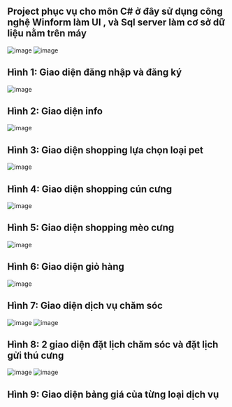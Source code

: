 Project phục vụ cho môn C# ở đây sử dụng công nghệ Winform làm UI , 
và Sql server làm cơ sở dữ liệu nằm trên máy
-------------------------------
![image](https://github.com/Monkey-D-Luc/Quanlycuahangthucung/assets/133494882/4e225007-8a95-4fce-b6bb-70ed8db9e3b7)
![image](https://github.com/Monkey-D-Luc/Quanlycuahangthucung/assets/133494882/12f956d5-7256-4624-9798-933ed0cfa0a0)

Hình 1:  Giao diện đăng nhập và đăng ký 
--------------------------------
![image](https://github.com/Monkey-D-Luc/Quanlycuahangthucung/assets/133494882/f7fe2bd9-9398-4948-9bbd-5164905f8bb8)

Hình 2: Giao diện info
---------------------
![image](https://github.com/Monkey-D-Luc/Quanlycuahangthucung/assets/133494882/028095aa-ec2e-4a86-ab1e-a3f3081fff1a)

Hình 3: Giao diện shopping lựa chọn loại pet
-----------------------
![image](https://github.com/Monkey-D-Luc/Quanlycuahangthucung/assets/133494882/9b2bb0e6-caf8-4bd6-a731-c08491b0cda5)

Hình 4: Giao diện shopping cún cưng
-----------------------
![image](https://github.com/Monkey-D-Luc/Quanlycuahangthucung/assets/133494882/9217ad61-8744-49aa-89aa-8af1d55dd4bd)

Hình 5: Giao diện shopping mèo cưng
----------------------
![image](https://github.com/Monkey-D-Luc/Quanlycuahangthucung/assets/133494882/0fe9c733-63b0-4aba-aa56-caccfb50e8a9)

Hình 6: Giao diện giỏ hàng
--------------------
![image](https://github.com/Monkey-D-Luc/Quanlycuahangthucung/assets/133494882/afa1c2f6-e4b1-40dd-92ba-e455b5bd146e)

Hình 7: Giao diện dịch vụ chăm sóc
------------------
![image](https://github.com/Monkey-D-Luc/Quanlycuahangthucung/assets/133494882/ba356cf3-86ea-49fb-b449-7eb04777892b)
![image](https://github.com/Monkey-D-Luc/Quanlycuahangthucung/assets/133494882/44330836-34dc-4f7e-91dc-4a47f18c3f20)

Hình 8: 2 giao diện đặt lịch chăm sóc và đặt lịch gửi thú cưng
-----------------
![image](https://github.com/Monkey-D-Luc/Quanlycuahangthucung/assets/133494882/9e6841bc-b709-458b-b5dc-60fd751e23f2)
![image](https://github.com/Monkey-D-Luc/Quanlycuahangthucung/assets/133494882/60e1eef4-f7e2-4dc5-9b05-a82aa0918439)

Hình 9: Giao diện bảng giá của từng loại dịch vụ
-------------------


